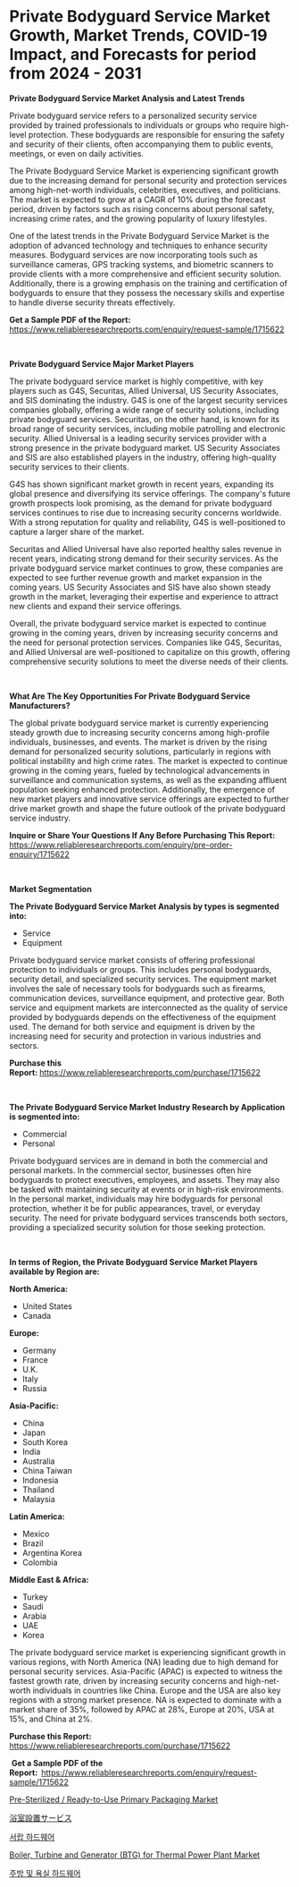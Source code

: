 <p><h1>Private Bodyguard Service Market Growth, Market Trends, COVID-19 Impact, and Forecasts for period from 2024 - 2031</h1></p><p><strong>Private Bodyguard Service Market Analysis and Latest Trends</strong></p>
<p><p>Private bodyguard service refers to a personalized security service provided by trained professionals to individuals or groups who require high-level protection. These bodyguards are responsible for ensuring the safety and security of their clients, often accompanying them to public events, meetings, or even on daily activities.</p><p>The Private Bodyguard Service Market is experiencing significant growth due to the increasing demand for personal security and protection services among high-net-worth individuals, celebrities, executives, and politicians. The market is expected to grow at a CAGR of 10% during the forecast period, driven by factors such as rising concerns about personal safety, increasing crime rates, and the growing popularity of luxury lifestyles.</p><p>One of the latest trends in the Private Bodyguard Service Market is the adoption of advanced technology and techniques to enhance security measures. Bodyguard services are now incorporating tools such as surveillance cameras, GPS tracking systems, and biometric scanners to provide clients with a more comprehensive and efficient security solution. Additionally, there is a growing emphasis on the training and certification of bodyguards to ensure that they possess the necessary skills and expertise to handle diverse security threats effectively.</p></p>
<p><strong>Get a Sample PDF of the Report:&nbsp;</strong> <a href="https://www.reliableresearchreports.com/enquiry/request-sample/1715622">https://www.reliableresearchreports.com/enquiry/request-sample/1715622</a></p>
<p>&nbsp;</p>
<p><strong>Private Bodyguard Service Major Market Players</strong></p>
<p><p>The private bodyguard service market is highly competitive, with key players such as G4S, Securitas, Allied Universal, US Security Associates, and SIS dominating the industry. G4S is one of the largest security services companies globally, offering a wide range of security solutions, including private bodyguard services. Securitas, on the other hand, is known for its broad range of security services, including mobile patrolling and electronic security. Allied Universal is a leading security services provider with a strong presence in the private bodyguard market. US Security Associates and SIS are also established players in the industry, offering high-quality security services to their clients.</p><p>G4S has shown significant market growth in recent years, expanding its global presence and diversifying its service offerings. The company's future growth prospects look promising, as the demand for private bodyguard services continues to rise due to increasing security concerns worldwide. With a strong reputation for quality and reliability, G4S is well-positioned to capture a larger share of the market.</p><p>Securitas and Allied Universal have also reported healthy sales revenue in recent years, indicating strong demand for their security services. As the private bodyguard service market continues to grow, these companies are expected to see further revenue growth and market expansion in the coming years. US Security Associates and SIS have also shown steady growth in the market, leveraging their expertise and experience to attract new clients and expand their service offerings.</p><p>Overall, the private bodyguard service market is expected to continue growing in the coming years, driven by increasing security concerns and the need for personal protection services. Companies like G4S, Securitas, and Allied Universal are well-positioned to capitalize on this growth, offering comprehensive security solutions to meet the diverse needs of their clients.</p></p>
<p>&nbsp;</p>
<p><strong>What Are The Key Opportunities For Private Bodyguard Service Manufacturers?</strong></p>
<p><p>The global private bodyguard service market is currently experiencing steady growth due to increasing security concerns among high-profile individuals, businesses, and events. The market is driven by the rising demand for personalized security solutions, particularly in regions with political instability and high crime rates. The market is expected to continue growing in the coming years, fueled by technological advancements in surveillance and communication systems, as well as the expanding affluent population seeking enhanced protection. Additionally, the emergence of new market players and innovative service offerings are expected to further drive market growth and shape the future outlook of the private bodyguard service industry.</p></p>
<p><strong>Inquire or Share Your Questions If Any Before Purchasing This Report:</strong> <a href="https://www.reliableresearchreports.com/enquiry/pre-order-enquiry/1715622">https://www.reliableresearchreports.com/enquiry/pre-order-enquiry/1715622</a></p>
<p>&nbsp;</p>
<p><strong>Market Segmentation</strong></p>
<p><strong>The Private Bodyguard Service Market Analysis by types is segmented into:</strong></p>
<p><ul><li>Service</li><li>Equipment</li></ul></p>
<p><p>Private bodyguard service market consists of offering professional protection to individuals or groups. This includes personal bodyguards, security detail, and specialized security services. The equipment market involves the sale of necessary tools for bodyguards such as firearms, communication devices, surveillance equipment, and protective gear. Both service and equipment markets are interconnected as the quality of service provided by bodyguards depends on the effectiveness of the equipment used. The demand for both service and equipment is driven by the increasing need for security and protection in various industries and sectors.</p></p>
<p><strong>Purchase this Report:&nbsp;</strong><a href="https://www.reliableresearchreports.com/purchase/1715622">https://www.reliableresearchreports.com/purchase/1715622</a></p>
<p>&nbsp;</p>
<p><strong>The Private Bodyguard Service Market Industry Research by Application is segmented into:</strong></p>
<p><ul><li>Commercial</li><li>Personal</li></ul></p>
<p><p>Private bodyguard services are in demand in both the commercial and personal markets. In the commercial sector, businesses often hire bodyguards to protect executives, employees, and assets. They may also be tasked with maintaining security at events or in high-risk environments. In the personal market, individuals may hire bodyguards for personal protection, whether it be for public appearances, travel, or everyday security. The need for private bodyguard services transcends both sectors, providing a specialized security solution for those seeking protection.</p></p>
<p>&nbsp;</p>
<p><strong>In terms of Region, the Private Bodyguard Service Market Players available by Region are:</strong></p>
<p>
    <p> <strong> North America: </strong>
        <ul>
            <li>United States</li>
            <li>Canada</li>
        </ul>
        </p> 
    <p> <strong> Europe: </strong>
        <ul>
            <li>Germany</li>
            <li>France</li>
            <li>U.K.</li>
            <li>Italy</li>
            <li>Russia</li>
        </ul>
        </p> 
    <p> <strong> Asia-Pacific: </strong>
        <ul>
            <li>China</li>
            <li>Japan</li>
            <li>South Korea</li>
            <li>India</li>
            <li>Australia</li>
            <li>China Taiwan</li>
            <li>Indonesia</li>
            <li>Thailand</li>
            <li>Malaysia</li>
        </ul>
        </p> 
    <p> <strong> Latin America: </strong>
        <ul>
            <li>Mexico</li>
            <li>Brazil</li>
            <li>Argentina Korea</li>
            <li>Colombia</li>
        </ul>
        </p> 
    <p> <strong> Middle East & Africa: </strong>
        <ul>
            <li>Turkey</li>
            <li>Saudi</li>
            <li>Arabia</li>
            <li>UAE</li>
            <li>Korea</li>
        </ul>
    </p>
    </p>
<p><p>The private bodyguard service market is experiencing significant growth in various regions, with North America (NA) leading due to high demand for personal security services. Asia-Pacific (APAC) is expected to witness the fastest growth rate, driven by increasing security concerns and high-net-worth individuals in countries like China. Europe and the USA are also key regions with a strong market presence. NA is expected to dominate with a market share of 35%, followed by APAC at 28%, Europe at 20%, USA at 15%, and China at 2%.</p></p>
<p><strong>Purchase this Report: </strong><a href="https://www.reliableresearchreports.com/purchase/1715622">https://www.reliableresearchreports.com/purchase/1715622</a></p>
<p>&nbsp;<strong>Get a Sample PDF of the Report:&nbsp;&nbsp;</strong><a href="https://www.reliableresearchreports.com/enquiry/request-sample/1715622">https://www.reliableresearchreports.com/enquiry/request-sample/1715622</a></p>
<p><strong></strong></p>
<p><p><a href="https://five-trouble-98a.notion.site/Pre-Sterilized-Ready-to-Use-Primary-Packaging-Market-Analysis-Examines-its-Scope-on-Growth-Opportu-37aebb5fd4794a918f6f445c57655874">Pre-Sterilized / Ready-to-Use Primary Packaging Market</a></p><p><a href="https://medium.com/@yvettelesch/%E3%83%90%E3%82%B9%E3%83%AB%E3%83%BC%E3%83%A0%E8%A8%AD%E7%BD%AE%E3%82%B5%E3%83%BC%E3%83%93%E3%82%B9%E5%B8%82%E5%A0%B4-%E5%B8%82%E5%A0%B4%E3%82%B7%E3%82%A7%E3%82%A2-%E5%B8%82%E5%A0%B4%E3%83%88%E3%83%AC%E3%83%B3%E3%83%89-%E3%81%8A%E3%82%88%E3%81%B3%E5%B0%86%E6%9D%A5%E3%81%AE%E6%88%90%E9%95%B7%E3%81%AE%E6%8E%A2%E7%A9%B6-184e51906696">浴室設置サービス</a></p><p><a href="https://medium.com/@henrywheeler53/%EC%84%9C%EB%9E%8D-%ED%95%98%EB%93%9C%EC%9B%A8%EC%96%B4-%EC%8B%9C%EC%9E%A5-%EC%84%B1%EA%B3%B5%EC%A0%81%EC%9D%B8-%EB%B9%84%EC%A6%88%EB%8B%88%EC%8A%A4-%EC%A0%84%EB%9E%B5%EC%9D%98-%EC%97%B4%EC%87%A0-2031%EB%85%84%EA%B9%8C%EC%A7%80-%EC%98%88%EC%B8%A1-466d00fe9240">서랍 하드웨어</a></p><p><a href="https://butternut-bug-553.notion.site/Boiler-Turbine-and-Generator-BTG-for-Thermal-Power-Plant-Market-Research-Report-Provides-thorough-773e78c0b0844e588524d5ccfedf0ed2">Boiler, Turbine and Generator (BTG) for Thermal Power Plant Market</a></p><p><a href="https://medium.com/@henrywheeler53/%EC%A3%BC%EB%B0%A9-%EB%B0%8F-%EC%9A%95%EC%8B%A4-%ED%95%98%EB%93%9C%EC%9B%A8%EC%96%B4-%EC%8B%9C%EC%9E%A5-%EC%A7%80%ED%91%9C-%ED%95%B4%EC%84%9D-%EC%8B%9C%EC%9E%A5-%EC%A0%90%EC%9C%A0%EC%9C%A8-%ED%8A%B8%EB%A0%8C%EB%93%9C-%EB%B0%8F-%EC%84%B1%EC%9E%A5-%ED%8C%A8%ED%84%B4-e832c6f29007">주방 및 욕실 하드웨어</a></p></p>